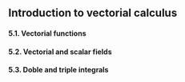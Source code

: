 ## Introduction to vectorial calculus


#### 5.1. Vectorial functions



#### 5.2. Vectorial and scalar fields



#### 5.3. Doble and triple integrals



